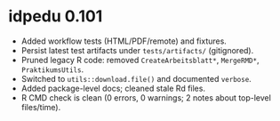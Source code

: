 # idpedu 0.101

- Added workflow tests (HTML/PDF/remote) and fixtures.
- Persist latest test artifacts under `tests/artifacts/` (gitignored).
- Pruned legacy R code: removed `CreateArbeitsblatt*`, `MergeRMD*`, `PraktikumsUtils`.
- Switched to `utils::download.file()` and documented `verbose`.
- Added package-level docs; cleaned stale Rd files.
- R CMD check is clean (0 errors, 0 warnings; 2 notes about top-level files/time).



